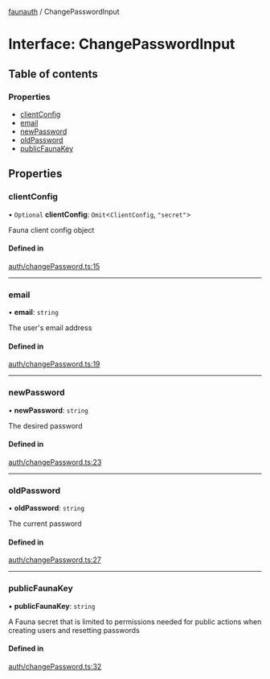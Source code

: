 [faunauth](../index.md) / ChangePasswordInput

# Interface: ChangePasswordInput

## Table of contents

### Properties

- [clientConfig](ChangePasswordInput.md#clientconfig)
- [email](ChangePasswordInput.md#email)
- [newPassword](ChangePasswordInput.md#newpassword)
- [oldPassword](ChangePasswordInput.md#oldpassword)
- [publicFaunaKey](ChangePasswordInput.md#publicfaunakey)

## Properties

### clientConfig

• `Optional` **clientConfig**: `Omit`<`ClientConfig`, ``"secret"``\>

Fauna client config object

#### Defined in

[auth/changePassword.ts:15](https://github.com/alexnitta/faunauth/blob/8cbba2b/src/auth/changePassword.ts#L15)

___

### email

• **email**: `string`

The user's email address

#### Defined in

[auth/changePassword.ts:19](https://github.com/alexnitta/faunauth/blob/8cbba2b/src/auth/changePassword.ts#L19)

___

### newPassword

• **newPassword**: `string`

The desired password

#### Defined in

[auth/changePassword.ts:23](https://github.com/alexnitta/faunauth/blob/8cbba2b/src/auth/changePassword.ts#L23)

___

### oldPassword

• **oldPassword**: `string`

The current password

#### Defined in

[auth/changePassword.ts:27](https://github.com/alexnitta/faunauth/blob/8cbba2b/src/auth/changePassword.ts#L27)

___

### publicFaunaKey

• **publicFaunaKey**: `string`

A Fauna secret that is limited to permissions needed for public actions when creating users
and resetting passwords

#### Defined in

[auth/changePassword.ts:32](https://github.com/alexnitta/faunauth/blob/8cbba2b/src/auth/changePassword.ts#L32)
